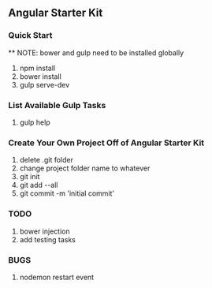 ## Angular Starter Kit

### Quick Start

** NOTE: bower and gulp need to be installed globally

1. npm install
2. bower install
3. gulp serve-dev

### List Available Gulp Tasks

1. gulp help

### Create Your Own Project Off of Angular Starter Kit

1. delete .git folder
2. change project folder name to whatever
3. git init
4. git add --all
5. git commit -m 'initial commit'

### TODO

1. bower injection
2. add testing tasks

### BUGS

1. nodemon restart event


